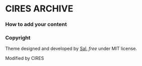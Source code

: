 # CIRES ARCHIVE


### How to add your content



### Copyright

Theme designed and developed by [Sal](https://www.wowthemes.net), *free* under MIT license. 

Modified by CIRES
